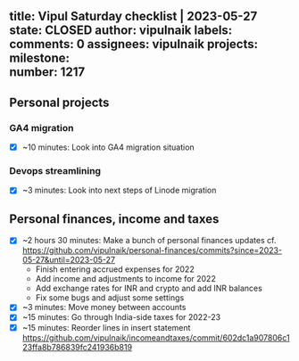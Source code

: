 title:	Vipul Saturday checklist | 2023-05-27
state:	CLOSED
author:	vipulnaik
labels:	
comments:	0
assignees:	vipulnaik
projects:	
milestone:	
number:	1217
--
## Personal projects

### GA4 migration

- [x] ~10 minutes: Look into GA4 migration situation

### Devops streamlining

- [x] ~3 minutes: Look into next steps of Linode migration

## Personal finances, income and taxes

- [x] ~2 hours 30 minutes: Make a bunch of personal finances updates cf. https://github.com/vipulnaik/personal-finances/commits?since=2023-05-27&until=2023-05-27
  - Finish entering accrued expenses for 2022
  - Add income and adjustments to income for 2022
  - Add exchange rates for INR and crypto and add INR balances
  - Fix some bugs and adjust some settings
- [x] ~3 minutes: Move money between accounts
- [x] ~15 minutes: Go through India-side taxes for 2022-23
- [x] ~15 minutes: Reorder lines in insert statement https://github.com/vipulnaik/incomeandtaxes/commit/602dc1a907806c123ffa8b786839fc241936b819 
